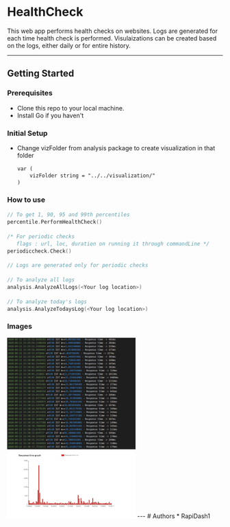 # HealthCheck

This web app performs health checks on websites.
Logs are generated for each time health check is performed.
Visulaizations can be created based on the logs, either daily or for entire history.

---

## Getting Started

### Prerequisites
* Clone this repo to your local machine.
* Install Go if you haven't

### Initial Setup
* Change vizFolder from analysis package to create visualization in that folder
    ```
    var (
        vizFolder string = "../../visualization/"
    )
    ```

### How to use
```go
// To get 1, 90, 95 and 99th percentiles
percentile.PerformHealthCheck()

/* For periodic checks
   flags : url, loc, duration on running it through commandLine */
periodiccheck.Check()

// Logs are generated only for periodic checks

// To analyze all logs
analysis.AnalyzeAllLogs(<Your log location>)

// To analyze today's logs
analysis.AnalyzeTodaysLog(<Your log location>)
```

### Images
<img src = "images/logs.PNG" width = "300">  
<img src = "images/visualization.PNG" width = "300"> 
---
# Authors
* RapiDash1